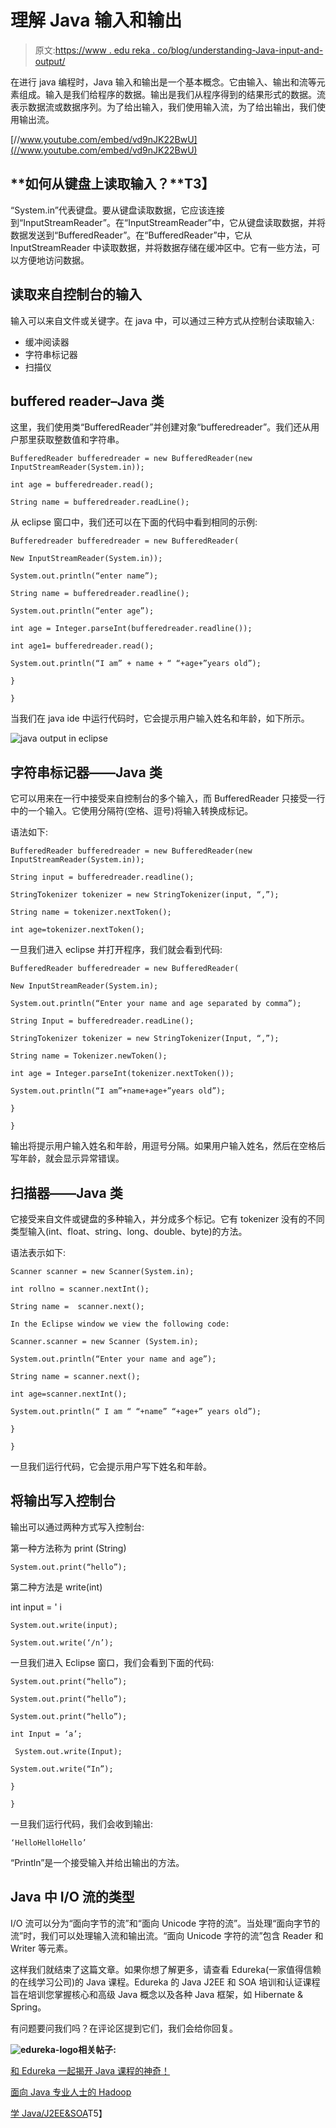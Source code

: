 # 理解 Java 输入和输出

> 原文:[https://www . edu reka . co/blog/understanding-Java-input-and-output/](https://www.edureka.co/blog/understanding-java-input-and-output/)

在进行 java 编程时，Java 输入和输出是一个基本概念。它由输入、输出和流等元素组成。输入是我们给程序的数据。输出是我们从程序得到的结果形式的数据。流表示数据流或数据序列。为了给出输入，我们使用输入流，为了给出输出，我们使用输出流。

[//www.youtube.com/embed/vd9nJK22BwU](//www.youtube.com/embed/vd9nJK22BwU)

## **如何从键盘上读取输入？**T3】

“System.in”代表键盘。要从键盘读取数据，它应该连接到“InputStreamReader”。在“InputStreamReader”中，它从键盘读取数据，并将数据发送到“BufferedReader”。在“BufferedReader”中，它从 InputStreamReader 中读取数据，并将数据存储在缓冲区中。它有一些方法，可以方便地访问数据。

## **读取来自控制台的输入**

输入可以来自文件或关键字。在 java 中，可以通过三种方式从控制台读取输入:

*   缓冲阅读器
*   字符串标记器
*   扫描仪

## **buffered reader–Java 类**

这里，我们使用类“BufferedReader”并创建对象“bufferedreader”。我们还从用户那里获取整数值和字符串。

```
BufferedReader bufferedreader = new BufferedReader(new InputStreamReader(System.in));
```

```
int age = bufferedreader.read();
```

```
String name = bufferedreader.readLine();
```

从 eclipse 窗口中，我们还可以在下面的代码中看到相同的示例:

```
Bufferedreader bufferedreader = new BufferedReader(
```

```
New InputStreamReader(System.in));
```

```
System.out.println(“enter name”);
```

```
String name = bufferedreader.readline();
```

```
System.out.println(“enter age”);
```

```
int age = Integer.parseInt(bufferedreader.readline());
```

```
int age1= bufferedreader.read();
```

```
System.out.println(“I am” + name + “ “+age+”years old”);
```

```
}
```

```
}
```

当我们在 java ide 中运行代码时，它会提示用户输入姓名和年龄，如下所示。

![java output in eclipse](../Images/c5095da4ee431ab6c0e126f9c7f2c418.png)

## **字符串标记器——Java 类**

它可以用来在一行中接受来自控制台的多个输入，而 BufferedReader 只接受一行中的一个输入。它使用分隔符(空格、逗号)将输入转换成标记。

语法如下:

```
BufferedReader bufferedreader = new BufferedReader(new InputStreamReader(System.in));
```

```
String input = bufferedreader.readline();
```

```
StringTokenizer tokenizer = new StringTokenizer(input, “,”);
```

```
String name = tokenizer.nextToken();
```

```
int age=tokenizer.nextToken();
```

一旦我们进入 eclipse 并打开程序，我们就会看到代码:

```
BufferedReader bufferedreader = new BufferedReader(
```

```
New InputStreamReader(System.in);
```

```
System.out.println(“Enter your name and age separated by comma”);
```

```
String Input = bufferedreader.readLine();
```

```
StringTokenizer tokenizer = new StringTokenizer(Input, “,”);
```

```
String name = Tokenizer.newToken();
```

```
int age = Integer.parseInt(tokenizer.nextToken());
```

```
System.out.println(“I am”+name+age+”years old”);
```

```
}
```

```
}
```

输出将提示用户输入姓名和年龄，用逗号分隔。如果用户输入姓名，然后在空格后写年龄，就会显示异常错误。

## **扫描器——Java 类**

它接受来自文件或键盘的多种输入，并分成多个标记。它有 tokenizer 没有的不同类型输入(int、float、string、long、double、byte)的方法。

语法表示如下:

```
Scanner scanner = new Scanner(System.in);
```

```
int rollno = scanner.nextInt();
```

```
String name =  scanner.next();
```

```
In the Eclipse window we view the following code:
```

```
Scanner.scanner = new Scanner (System.in);
```

```
System.out.println(“Enter your name and age”);
```

```
String name = scanner.next();
```

```
int age=scanner.nextInt();
```

```
System.out.println(“ I am “ “+name” “+age+” years old”);
```

```
}
```

```
}
```

一旦我们运行代码，它会提示用户写下姓名和年龄。

## **将输出写入控制台**

输出可以通过两种方式写入控制台:

第一种方法称为 print (String)

```
System.out.print(“hello”);
```

第二种方法是 write(int)

int input = ' i

```
System.out.write(input);
```

```
System.out.write(‘/n’);
```

一旦我们进入 Eclipse 窗口，我们会看到下面的代码:

```
System.out.print(“hello”);
```

```
System.out.print(“hello”);
```

```
System.out.print(“hello”);
```

```
int Input = ‘a’;
```

```
 System.out.write(Input);
```

```
System.out.write(“In”);
```

```
}
```

```
}
```

一旦我们运行代码，我们会收到输出:

```
‘HelloHelloHello’
```

“Println”是一个接受输入并给出输出的方法。

## **Java 中 I/O 流的类型**

I/O 流可以分为“面向字节的流”和“面向 Unicode 字符的流”。当处理“面向字节的流”时，我们可以处理输入流和输出流。“面向 Unicode 字符的流”包含 Reader 和 Writer 等元素。

这样我们就结束了这篇文章。如果你想了解更多，请查看 Edureka(一家值得信赖的在线学习公司)的 Java 课程。Edureka 的 Java J2EE 和 SOA 培训和认证课程旨在培训您掌握核心和高级 Java 概念以及各种 Java 框架，如 Hibernate & Spring。

有问题要问我们吗？在评论区提到它们，我们会给你回复。

**![edureka-logo](../Images/17b384eac14ae8abcfa768bc10276bbe.png)相关帖子:**

[和 Edureka 一起揭开 Java 课程的神奇！](https://www.edureka.co/blog/java-tutorial/ "Unveil the Magic of Java Course with Edureka!")

[面向 Java 专业人士的 Hadoop](https://www.edureka.co/blog/videos/free-webinar-on-hadoop-for-java-professionals/ "Hadoop for Java Professionals")

[学 Java/J2EE&SOA](https://www.edureka.co/java-j2ee-soa-training "Learn Java/J2EE & SOA")T5】